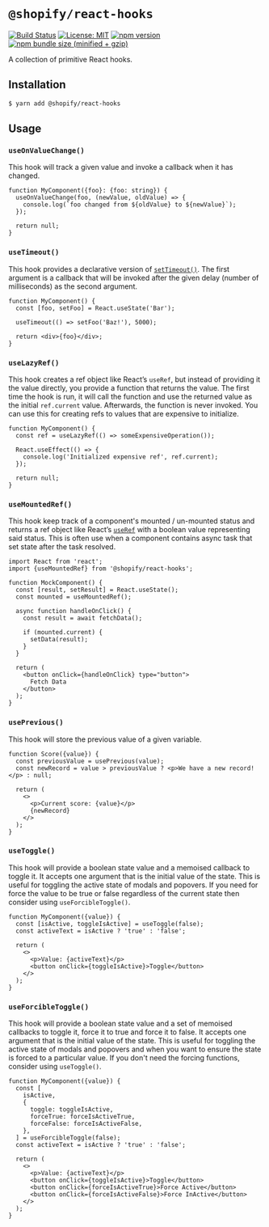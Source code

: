 # `@shopify/react-hooks`

[![Build Status](https://travis-ci.org/Shopify/quilt.svg?branch=master)](https://travis-ci.org/Shopify/quilt)
[![License: MIT](https://img.shields.io/badge/License-MIT-green.svg)](LICENSE.md) [![npm version](https://badge.fury.io/js/%40shopify%2Freact-hooks.svg)](https://badge.fury.io/js/%40shopify%2Freact-hooks.svg) [![npm bundle size (minified + gzip)](https://img.shields.io/bundlephobia/minzip/@shopify/react-hooks.svg)](https://img.shields.io/bundlephobia/minzip/@shopify/react-hooks.svg)

A collection of primitive React hooks.

## Installation

```bash
$ yarn add @shopify/react-hooks
```

## Usage

### `useOnValueChange()`

This hook will track a given value and invoke a callback when it has changed.

```tsx
function MyComponent({foo}: {foo: string}) {
  useOnValueChange(foo, (newValue, oldValue) => {
    console.log(`foo changed from ${oldValue} to ${newValue}`);
  });

  return null;
}
```

### `useTimeout()`

This hook provides a declarative version of [`setTimeout()`](https://developer.mozilla.org/en-US/docs/Web/API/WindowOrWorkerGlobalScope/setTimeout). The first argument is a callback that will be invoked after the given delay (number of milliseconds) as the second argument.

```tsx
function MyComponent() {
  const [foo, setFoo] = React.useState('Bar');

  useTimeout(() => setFoo('Baz!'), 5000);

  return <div>{foo}</div>;
}
```

### `useLazyRef()`

This hook creates a ref object like React’s `useRef`, but instead of providing it the value directly, you provide a function that returns the value. The first time the hook is run, it will call the function and use the returned value as the initial `ref.current` value. Afterwards, the function is never invoked. You can use this for creating refs to values that are expensive to initialize.

```tsx
function MyComponent() {
  const ref = useLazyRef(() => someExpensiveOperation());

  React.useEffect(() => {
    console.log('Initialized expensive ref', ref.current);
  });

  return null;
}
```

### `useMountedRef()`

This hook keep track of a component's mounted / un-mounted status and returns a ref object like React’s [`useRef`](https://reactjs.org/docs/hooks-reference.html#useref) with a boolean value representing said status. This is often use when a component contains async task that set state after the task resolved.

```tsx
import React from 'react';
import {useMountedRef} from '@shopify/react-hooks';

function MockComponent() {
  const [result, setResult] = React.useState();
  const mounted = useMountedRef();

  async function handleOnClick() {
    const result = await fetchData();

    if (mounted.current) {
      setData(result);
    }
  }

  return (
    <button onClick={handleOnClick} type="button">
      Fetch Data
    </button>
  );
}
```

### `usePrevious()`

This hook will store the previous value of a given variable.

```tsx
function Score({value}) {
  const previousValue = usePrevious(value);
  const newRecord = value > previousValue ? <p>We have a new record!</p> : null;

  return (
    <>
      <p>Current score: {value}</p>
      {newRecord}
    </>
  );
}
```

### `useToggle()`

This hook will provide a boolean state value and a memoised callback to toggle it. It accepts one argument that is the initial value of the state.
This is useful for toggling the active state of modals and popovers. If you need for force the value to be true or false regardless of the current state then consider using `useForcibleToggle()`.

```tsx
function MyComponent({value}) {
  const [isActive, toggleIsActive] = useToggle(false);
  const activeText = isActive ? 'true' : 'false';

  return (
    <>
      <p>Value: {activeText}</p>
      <button onClick={toggleIsActive}>Toggle</button>
    </>
  );
}
```

### `useForcibleToggle()`

This hook will provide a boolean state value and a set of memoised callbacks to toggle it, force it to true and force it to false. It accepts one argument that is the initial value of the state.
This is useful for toggling the active state of modals and popovers and when you want to ensure the state is forced to a particular value. If you don't need the forcing functions, consider using `useToggle()`.

```tsx
function MyComponent({value}) {
  const [
    isActive,
    {
      toggle: toggleIsActive,
      forceTrue: forceIsActiveTrue,
      forceFalse: forceIsActiveFalse,
    },
  ] = useForcibleToggle(false);
  const activeText = isActive ? 'true' : 'false';

  return (
    <>
      <p>Value: {activeText}</p>
      <button onClick={toggleIsActive}>Toggle</button>
      <button onClick={forceIsActiveTrue}>Force Active</button>
      <button onClick={forceIsActiveFalse}>Force InActive</button>
    </>
  );
}
```
